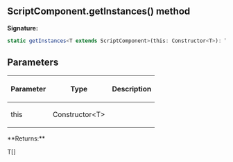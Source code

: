 
## ScriptComponent.getInstances() method

**Signature:**

```typescript
static getInstances<T extends ScriptComponent>(this: Constructor<T>): T[];
```

## Parameters

<table><thead><tr><th>

Parameter


</th><th>

Type


</th><th>

Description


</th></tr></thead>
<tbody><tr><td>

this


</td><td>

Constructor&lt;T&gt;


</td><td>


</td></tr>
</tbody></table>
**Returns:**

T\[\]

